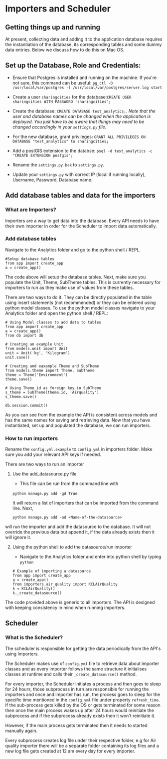 # Importers and Scheduler

## Getting things up and running

At present, collecting data and adding it to the application database requires the instantiation of the database, its corresponding tables and some dummy data entries. Below we discuss how to do this on Mac OS. 


## Set up the Database, Role and Credentials:
 
* Ensure that Postgres is installed and running on the machine. If you're not sure, this command can be useful: `pg_ctl -D /usr/local/var/postgres -l /usr/local/var/postgres/server.log start
`
* Create a user `sharingcities` for the database:`CREATE USER sharingcities WITH PASSWORD 'sharingcities';`
*  Create the database: `CREATE DATABASE test_analytics;`. _Note that the user and database names can be changed when the application is deployed. You just have to be aware that things may need to be changed accordingly in your `settings.py` file_. 
* For the new database, grant privileges: `GRANT ALL PRIVILEGES ON DATABASE "test_analytics" to sharingcities;`
* Add a postGIS extension to the databse: `psql -d test_analytics -c "CREATE EXTENSION postgis";`

* Rename the ```settings.py.bak``` to ```settings.py```.
* Update your `settings.py` with correct IP (local if running locally), Username, Password, Database name.
    

## Add database tables and data for the importers

### What are Importers?
Importers are a way to get data into the database. Every API needs to have their own importer in order for the Scheduler to import data automatically.

### Add database tables

Navigate to the Analytics folder and go to the python shell / REPL. 
  
```
#Setup database tables
from app import create_app
a = create_app()
```

The code above will setup the database tables. Next, make sure you populate the Unit, Theme, SubTheme tables. This is currently necessary for importers to run as they make use of values from these tables. 

There are two ways to do it. They can be directly populated in the table using insert statements (not recommended) or they can be entered using python model classes. To use the python model classes navigate to your Analytics folder and open the python shell / REPL:

```
# Using Model classes to add data to tables
from app import create_app
a = create_app()
from db import db

# Creating an example Unit
from models.unit import Unit
unit = Unit('kg', 'Kilogram')
unit.save()

# Creating and eaxample Theme and SubTheme
from models.theme import Theme, SubTheme
theme = Theme('Environment')
theme.save()

# Using Theme id as foreign key in SubTheme
s_theme = SubTheme(theme.id, 'Airquality')
s_theme.save()

db.session.commit()
```

As you can see from the example the API is consistent across models and has the same names for saving and retrieving data. Now that you have instantiated, set up and populated the database, we can run importers. 

### How to run importers

Rename the ```config.yml.example``` to ```config.yml``` in importers folder. Make sure you add your relevant API keys if needed.

There are two ways to run an importer

1. Use the add_datasource.py file
    - This file can be run from the command line with 
    
    ```python manage.py add -gd True```.
    
    It will return a list of importers that can be imported from the command line. Next,
    
    ```python manage.py add -ad <Name-of-the-datasource>``` 
    
  will run the importer and add the datasource to the database. It will not override the previous data but append it, if the data already exists then it will ignore it.
    
2. Using the python shell to add the datasource/run importer
    - Navigate to the Analytics folder and enter into python shell by typing ```python```  
    
    ```
    # Example of importing a datasource
    from app import create_app
    a = create_app()
    from importers.air_quality import KCLAirQuality
    k = KCLAirQuality()
    k._create_datasource()
    ```

The code provided above is generic to all importers. The API is designed with keeping consistency in mind when running importers.

## Scheduler

### What is the Scheduler?
The scheduler is responsible for getting the data periodically from the API's using Importers.

The Scheduler makes use of ```config.yml``` file to retrieve data about importer classes and as every importer follows the same structure it initialises classes at runtime and calls their ```_create_datasource()``` method.

For every importer, the Scheduler initiates a process and then goes to sleep for 24 hours, those subprocess in turn are responsible for running the importers and once and importer has run, the process goes to sleep for the specific time mentioned in the ```config.yml``` file under property ```refresh_time```. If the sub-process gets killed by the OS or gets terminated for some reason then once the main process wakes up after 24 hours would reinitiate the subprocess and if the subprocess already exists then it won't reinitiate it.

However, if the main process gets terminated then it needs to started manually again.

Every subprocess creates log file under their respective folder, e.g for Air quality importer there will be a separate folder containing its log files and a new log file gets created at 12 am every day for every importer.